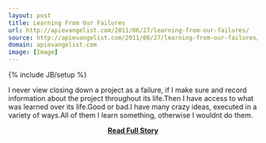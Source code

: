 ```yaml
---
layout: post
title: Learning From Our Failures
url: http://apievangelist.com/2011/06/27/learning-from-our-failures/
source: http://apievangelist.com/2011/06/27/learning-from-our-failures/
domain: apievangelist.com
image: [Image]
---
```

{% include JB/setup %}<p>I never view closing down a project as a failure, if I make sure and record information about the project throughout its life.Then I have access to what was learned over its life.Good or bad.I have many crazy ideas, executed in a variety of ways.All of them I learn something, otherwise I wouldnt do them.</p>
<center><p><a href="http://apievangelist.com/2011/06/27/learning-from-our-failures/" style='padding:25px; font-sze:18px; font-weight: bold;'>Read Full Story</a></p></center>
